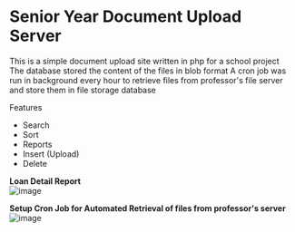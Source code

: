 <h1>Senior Year Document Upload Server</h1>
This is a simple document upload site written in php for a school project
The database stored the content of the files in blob format
A cron job was run in background every hour to retrieve files from professor's file server and store them in file storage database

Features
- Search
- Sort
- Reports
- Insert (Upload)
- Delete

**Loan Detail Report**<br>
![image](https://github.com/gjones94/ERP-Document-Storage/assets/141204905/21b54ff6-f521-4297-a504-4b49da21f0dd)


**Setup Cron Job for Automated Retrieval of files from professor's server**<br>
![image](https://github.com/gjones94/ERP-Document-Storage/assets/141204905/fbbe5989-aaf4-4070-b822-c3131a3d9d21)


